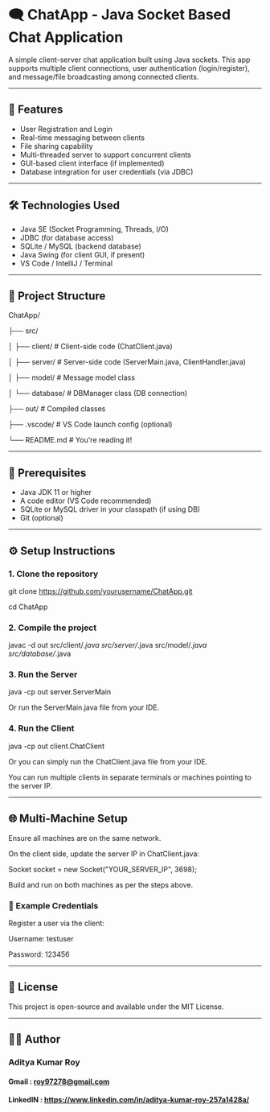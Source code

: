 # 🗨️ ChatApp - Java Socket Based Chat Application

A simple client-server chat application built using Java sockets. This app supports multiple client connections, user authentication (login/register), and message/file broadcasting among connected clients.

---

## 🚀 Features

- User Registration and Login
- Real-time messaging between clients
- File sharing capability
- Multi-threaded server to support concurrent clients
- GUI-based client interface (if implemented)
- Database integration for user credentials (via JDBC)

---

## 🛠️ Technologies Used

- Java SE (Socket Programming, Threads, I/O)
- JDBC (for database access)
- SQLite / MySQL (backend database)
- Java Swing (for client GUI, if present)
- VS Code / IntelliJ / Terminal

---

## 📁 Project Structure

ChatApp/

├── src/

│ ├── client/ # Client-side code (ChatClient.java)

│ ├── server/ # Server-side code (ServerMain.java, ClientHandler.java)

│ ├── model/ # Message model class

│ └── database/ # DBManager class (DB connection)

├── out/ # Compiled classes

├── .vscode/ # VS Code launch config (optional)

└── README.md # You're reading it!



---

## 🧰 Prerequisites

- Java JDK 11 or higher
- A code editor (VS Code recommended)
- SQLite or MySQL driver in your classpath (if using DB)
- Git (optional)

---

## ⚙️ Setup Instructions

### 1. **Clone the repository**

git clone https://github.com/yourusername/ChatApp.git

cd ChatApp

### 2. Compile the project

javac -d out src/client/*.java src/server/*.java src/model/*.java src/database/*.java

### 3. Run the Server

java -cp out server.ServerMain

Or run the ServerMain.java file from your IDE.

### 4. Run the Client

java -cp out client.ChatClient

Or you can simply run the ChatClient.java file from your IDE.

You can run multiple clients in separate terminals or machines pointing to the server IP.

---

## 🌐 Multi-Machine Setup
Ensure all machines are on the same network.

On the client side, update the server IP in ChatClient.java:

Socket socket = new Socket("YOUR_SERVER_IP", 3698);

Build and run on both machines as per the steps above.

### 🧪 Example Credentials
Register a user via the client:

Username: testuser

Password: 123456

---

## 🧾 License
This project is open-source and available under the MIT License.

---

## 🙋‍♂️ Author
### Aditya Kumar Roy
#### Gmail : roy97278@gmail.com
#### LinkedIN : https://www.linkedin.com/in/aditya-kumar-roy-257a1428a/

